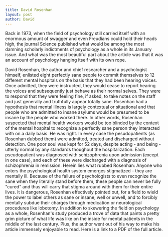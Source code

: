 ```yaml
---
title: David Rosenhan
layout: post
author: David
---
```

Back in 1973, when the field of psychology still carried itself with an enormous amount of swagger and even Freudians could hold their heads high, the journal Science published what would be among the most damning scholarly indictments of psychology as a whole in its January issue. And what was the most beautiful part about the article was that it was an account of psychology hanging itself with its own rope.

David Rosenhan, the author and chief researcher and a psychologist himself, enlisted eight perfectly sane people to commit themselves to 12 different mental hospitals on the basis that they had been hearing voices. Once admitted, they were instructed, they would cease to report hearing the voices and subsequently just behave as their normal selves. They were to respond that they were feeling fine, if asked, to take notes on the staff and just generally and truthfully appear totally sane. Rosenhan had a hypothesis that mental illness is largely contextual or situational and that people who are admitted to insane asylums would be presumed to be insane by the people who worked there. In other words, Rosenhan suspected that mental health workers would be too blinded by the context of the mental hospital to recognize a perfectly sane person they interacted with on a daily basis. He was right. In every case the pesudopatients (as Rosenhan dubbed them) were admitted, treated and discharged without detection. One poor soul was kept for 52 days, despite acting - and being - utterly normal by any standards thoughout the hospitalization. Each pseudopatient was diagnosed with schizophrenia upon admission (except in one case), and each of these were discharged with a diagnosis of schizophrenia in remission. Herein lies what rubbed Rosenhan: Anyone who enters the psychological health system emerges stigmatized - they are mentally ill. Because of the failure of psychologists to even recognize the sane when they literally stand before them, these people can never be fully "cured" and thus will carry that stigma around with them for their entire lives. It is dangerous, Rosenhan effectively pointed out, for a field to wield the power to label others as sane or insane, well or unwell, and to forcibly mentally subdue their charges through medication or neurological procedures like lobotomy. In addition to skewering the field on psychology as a whole, Rosenhan's study produced a trove of data that paints a pretty grim picture of what life was like on the inside for mental patients in the middle of the last century. Plus, the author went out of his way to make his article immensely enjoyable to read. Here is a link to a PDF of the full article.